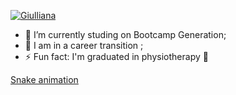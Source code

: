 
 <a href="https://ibb.co/803Xw6w"><img src="https://i.ibb.co/TkXrGmG/Giulliana.png" alt="Giulliana" border="0"></a>
 
- 🔭 I’m currently studing on Bootcamp Generation;
- 👯 I am in  a career transition ;
- ⚡ Fun fact: I'm graduated in physiotherapy 
 👋 


[Snake animation](https://github.com/giullliana/giullliana/blob/output/github-contribution-grid-snake.svg)
